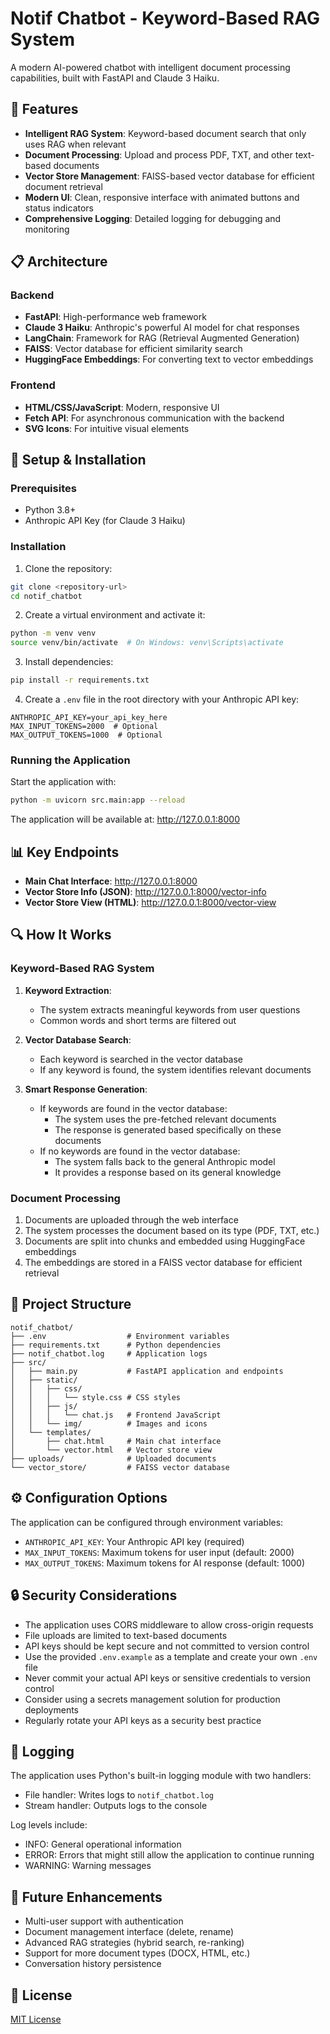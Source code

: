 # Notif Chatbot - Keyword-Based RAG System

A modern AI-powered chatbot with intelligent document processing capabilities, built with FastAPI and Claude 3 Haiku.

## 🚀 Features

- **Intelligent RAG System**: Keyword-based document search that only uses RAG when relevant
- **Document Processing**: Upload and process PDF, TXT, and other text-based documents
- **Vector Store Management**: FAISS-based vector database for efficient document retrieval
- **Modern UI**: Clean, responsive interface with animated buttons and status indicators
- **Comprehensive Logging**: Detailed logging for debugging and monitoring

## 📋 Architecture

### Backend
- **FastAPI**: High-performance web framework
- **Claude 3 Haiku**: Anthropic's powerful AI model for chat responses
- **LangChain**: Framework for RAG (Retrieval Augmented Generation)
- **FAISS**: Vector database for efficient similarity search
- **HuggingFace Embeddings**: For converting text to vector embeddings

### Frontend
- **HTML/CSS/JavaScript**: Modern, responsive UI
- **Fetch API**: For asynchronous communication with the backend
- **SVG Icons**: For intuitive visual elements

## 🔧 Setup & Installation

### Prerequisites
- Python 3.8+
- Anthropic API Key (for Claude 3 Haiku)

### Installation

1. Clone the repository:
```bash
git clone <repository-url>
cd notif_chatbot
```

2. Create a virtual environment and activate it:
```bash
python -m venv venv
source venv/bin/activate  # On Windows: venv\Scripts\activate
```

3. Install dependencies:
```bash
pip install -r requirements.txt
```

4. Create a `.env` file in the root directory with your Anthropic API key:
```
ANTHROPIC_API_KEY=your_api_key_here
MAX_INPUT_TOKENS=2000  # Optional
MAX_OUTPUT_TOKENS=1000  # Optional
```

### Running the Application

Start the application with:
```bash
python -m uvicorn src.main:app --reload
```

The application will be available at: http://127.0.0.1:8000

## 📊 Key Endpoints

- **Main Chat Interface**: http://127.0.0.1:8000
- **Vector Store Info (JSON)**: http://127.0.0.1:8000/vector-info
- **Vector Store View (HTML)**: http://127.0.0.1:8000/vector-view

## 🔍 How It Works

### Keyword-Based RAG System

1. **Keyword Extraction**:
   - The system extracts meaningful keywords from user questions
   - Common words and short terms are filtered out

2. **Vector Database Search**:
   - Each keyword is searched in the vector database
   - If any keyword is found, the system identifies relevant documents

3. **Smart Response Generation**:
   - If keywords are found in the vector database:
     - The system uses the pre-fetched relevant documents
     - The response is generated based specifically on these documents
   - If no keywords are found in the vector database:
     - The system falls back to the general Anthropic model
     - It provides a response based on its general knowledge

### Document Processing

1. Documents are uploaded through the web interface
2. The system processes the document based on its type (PDF, TXT, etc.)
3. Documents are split into chunks and embedded using HuggingFace embeddings
4. The embeddings are stored in a FAISS vector database for efficient retrieval

## 📁 Project Structure

```
notif_chatbot/
├── .env                  # Environment variables
├── requirements.txt      # Python dependencies
├── notif_chatbot.log     # Application logs
├── src/
│   ├── main.py           # FastAPI application and endpoints
│   ├── static/
│   │   ├── css/
│   │   │   └── style.css # CSS styles
│   │   ├── js/
│   │   │   └── chat.js   # Frontend JavaScript
│   │   └── img/          # Images and icons
│   └── templates/
│       ├── chat.html     # Main chat interface
│       └── vector.html   # Vector store view
├── uploads/              # Uploaded documents
└── vector_store/         # FAISS vector database
```

## ⚙️ Configuration Options

The application can be configured through environment variables:

- `ANTHROPIC_API_KEY`: Your Anthropic API key (required)
- `MAX_INPUT_TOKENS`: Maximum tokens for user input (default: 2000)
- `MAX_OUTPUT_TOKENS`: Maximum tokens for AI response (default: 1000)

## 🔒 Security Considerations

- The application uses CORS middleware to allow cross-origin requests
- File uploads are limited to text-based documents
- API keys should be kept secure and not committed to version control
- Use the provided `.env.example` as a template and create your own `.env` file
- Never commit your actual API keys or sensitive credentials to version control
- Consider using a secrets management solution for production deployments
- Regularly rotate your API keys as a security best practice

## 📝 Logging

The application uses Python's built-in logging module with two handlers:
- File handler: Writes logs to `notif_chatbot.log`
- Stream handler: Outputs logs to the console

Log levels include:
- INFO: General operational information
- ERROR: Errors that might still allow the application to continue running
- WARNING: Warning messages

## 🚀 Future Enhancements

- Multi-user support with authentication
- Document management interface (delete, rename)
- Advanced RAG strategies (hybrid search, re-ranking)
- Support for more document types (DOCX, HTML, etc.)
- Conversation history persistence

## 📄 License

[MIT License](LICENSE)
